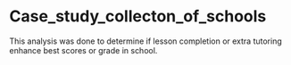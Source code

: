 # Case_study_collecton_of_schools
This analysis  was done to determine if lesson completion or extra tutoring  enhance best scores or grade in school.
